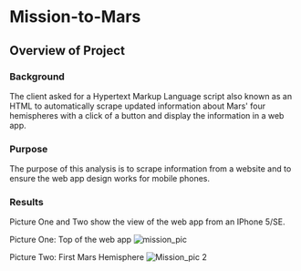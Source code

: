 # Mission-to-Mars
## Overview of Project
### Background

The client asked for a Hypertext Markup Language script also known as an HTML to automatically scrape updated information about Mars' four hemispheres with a click of a button and display the information in a web app.

### Purpose

The purpose of this analysis is to scrape information from a website and to ensure the web app design works for mobile phones.

### Results

Picture One and Two show the view of the web app from an IPhone 5/SE. 

Picture One: Top of the web app
![mission_pic](https://user-images.githubusercontent.com/78306719/116014391-a2ff9d00-a5fa-11eb-991d-33e85b225c6a.PNG)

Picture Two: First Mars Hemisphere 
![Mission_pic 2](https://user-images.githubusercontent.com/78306719/116014393-a6932400-a5fa-11eb-9632-aef6a1782645.PNG)
